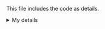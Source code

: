 This file includes the code as details.

<details>
<summary>My details</summary>
- Foo
- Bar
- Baz
</details>

